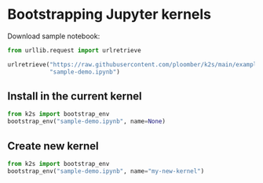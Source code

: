 # Bootstrapping Jupyter kernels


Download sample notebook:

```python
from urllib.request import urlretrieve

urlretrieve("https://raw.githubusercontent.com/ploomber/k2s/main/examples/simple.ipynb",
            "sample-demo.ipynb")
```

## Install in the current kernel

```python
from k2s import bootstrap_env
bootstrap_env("sample-demo.ipynb", name=None)
```

## Create new kernel

```python
from k2s import bootstrap_env
bootstrap_env("sample-demo.ipynb", name="my-new-kernel")
```
